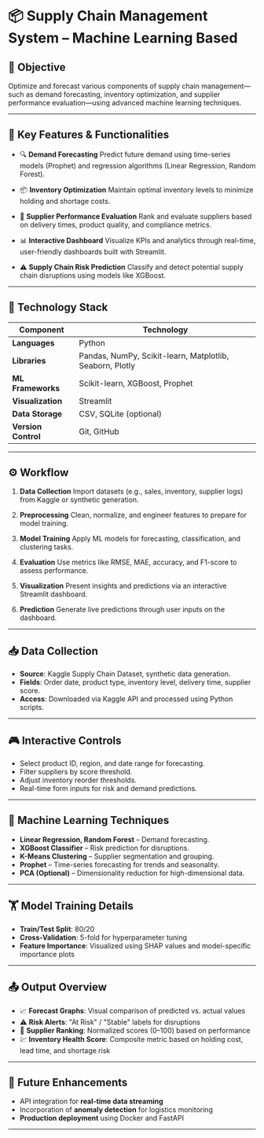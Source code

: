 # 📦 Supply Chain Management System – Machine Learning Based

## 🧾 Objective

Optimize and forecast various components of supply chain management—such as demand forecasting, inventory optimization, and supplier performance evaluation—using advanced machine learning techniques.

---

## 🚀 Key Features & Functionalities

* 🔍 **Demand Forecasting**
  Predict future demand using time-series models (Prophet) and regression algorithms (Linear Regression, Random Forest).

* 📦 **Inventory Optimization**
  Maintain optimal inventory levels to minimize holding and shortage costs.

* 🛒 **Supplier Performance Evaluation**
  Rank and evaluate suppliers based on delivery times, product quality, and compliance metrics.

* 📊 **Interactive Dashboard**
  Visualize KPIs and analytics through real-time, user-friendly dashboards built with Streamlit.

* ⚠ **Supply Chain Risk Prediction**
  Classify and detect potential supply chain disruptions using models like XGBoost.

---

## 🧰 Technology Stack

| Component           | Technology                                               |
| ------------------- | -------------------------------------------------------- |
| **Languages**       | Python                                                   |
| **Libraries**       | Pandas, NumPy, Scikit-learn, Matplotlib, Seaborn, Plotly |
| **ML Frameworks**   | Scikit-learn, XGBoost, Prophet                           |
| **Visualization**   | Streamlit                                                |
| **Data Storage**    | CSV, SQLite (optional)                                   |
| **Version Control** | Git, GitHub                                              |

---

## ⚙ Workflow

1. **Data Collection**
   Import datasets (e.g., sales, inventory, supplier logs) from Kaggle or synthetic generation.

2. **Preprocessing**
   Clean, normalize, and engineer features to prepare for model training.

3. **Model Training**
   Apply ML models for forecasting, classification, and clustering tasks.

4. **Evaluation**
   Use metrics like RMSE, MAE, accuracy, and F1-score to assess performance.

5. **Visualization**
   Present insights and predictions via an interactive Streamlit dashboard.

6. **Prediction**
   Generate live predictions through user inputs on the dashboard.

---

## 📥 Data Collection

* **Source**: Kaggle Supply Chain Dataset, synthetic data generation.
* **Fields**: Order date, product type, inventory level, delivery time, supplier score.
* **Access**: Downloaded via Kaggle API and processed using Python scripts.

---

## 🎮 Interactive Controls

* Select product ID, region, and date range for forecasting.
* Filter suppliers by score threshold.
* Adjust inventory reorder thresholds.
* Real-time form inputs for risk and demand predictions.

---

## 🧠 Machine Learning Techniques

* **Linear Regression, Random Forest** – Demand forecasting.
* **XGBoost Classifier** – Risk prediction for disruptions.
* **K-Means Clustering** – Supplier segmentation and grouping.
* **Prophet** – Time-series forecasting for trends and seasonality.
* **PCA (Optional)** – Dimensionality reduction for high-dimensional data.

---

## 🏋 Model Training Details

* **Train/Test Split**: 80/20
* **Cross-Validation**: 5-fold for hyperparameter tuning
* **Feature Importance**: Visualized using SHAP values and model-specific importance plots

---

## 📤 Output Overview

* 📈 **Forecast Graphs**: Visual comparison of predicted vs. actual values
* ⚠ **Risk Alerts**: "At Risk" / "Stable" labels for disruptions
* 🏅 **Supplier Ranking**: Normalized scores (0–100) based on performance
* 💹 **Inventory Health Score**: Composite metric based on holding cost, lead time, and shortage risk

---

## 🔮 Future Enhancements

* API integration for **real-time data streaming**
* Incorporation of **anomaly detection** for logistics monitoring
* **Production deployment** using Docker and FastAPI

---



